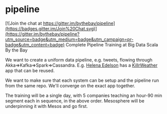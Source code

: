 # pipeline

[![Join the chat at https://gitter.im/bythebay/pipeline](https://badges.gitter.im/Join%20Chat.svg)](https://gitter.im/bythebay/pipeline?utm_source=badge&utm_medium=badge&utm_campaign=pr-badge&utm_content=badge)
Complete Pipeline Training at Big Data Scala By the Bay

We want to create a uniform data pipeline, e.g. tweets, flowing through Akka=>Kafka=>Spark=>Cassandra.  E.g. [Helena Edelson](https://twitter.com/helenaedelson) has a [KillrWeather](https://github.com/killrweather/killrweather) app that can be reused.

We want to make sure that each system can be setup and the pipeline run from the same repo.  We'll converge on the exact app together.

The training will be a single day, with 5 companies teaching an hour-90 min segment each in sequence, in the above order.  Mesosphere will be underpinning it with Mesos and go first.
